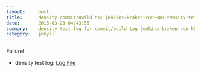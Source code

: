 ```yaml
---
layout:     post
title:      density commit/Build tag jenkins-kraken-run-k8s-density-tests-6-
date:       2016-03-23 04:43:55
summary:    density test log for commit/build tag jenkins-kraken-run-k8s-density-tests-6-.
category:   jekyll
---
```


Failure!

- density test log: [Log File](http://s3-us-west-2.amazonaws.com/kraken-e2e-logs/density/jenkins-kraken-run-k8s-density-tests-6-.log)
